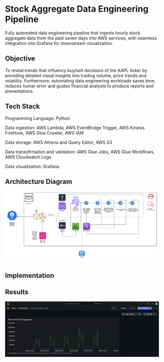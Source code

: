 # Stock Aggregate Data Engineering Pipeline
Fully automated data engineering pipeline that ingests hourly stock aggregate data from the past seven days into AWS services, with seamless integration into Grafana for downstream visualization.

## Objective

To reveal trends that influency buy/sell decisions of the AAPL ticker by providing detailed visual insights into trading volume, price trends and volatility. Furthermore, automating data engineering workloads saves time, reduces humar error and guides financial analysts to produce reports and presentations.

## Tech Stack

Programming Language: Python

Data ingestion: AWS Lambda, AWS EventBridge Trigger, AWS Kinesis FireHose, AWS Glue Crawler, AWS IAM

Data storage: AWS Athena and Query Editor, AWS S3

Data transofrmation and validation: AWS Glue Jobs, AWS Glue Workflows, AWS Cloudwatch Logs

Data visualization: Grafana

## Architecture Diagram

![Architecture Diagram](https://github.com/arnab-raychaudhari/stock-aggregation-data-pipeline/blob/8782140878d57c7cb14357b8ba031b1f13c813c5/StockAggregateArchitectureDiagram.jpg)

## Implementation


## Results

![Visualization](https://github.com/arnab-raychaudhari/stock-aggregation-data-pipeline/blob/7661ef8257d252d043ce5b7afc1f6de281b9e8fe/GIF-grafana-dashboard.gif)
